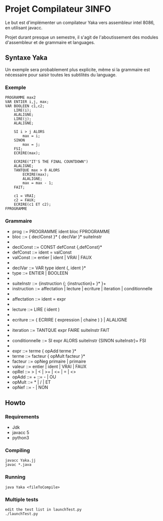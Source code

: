 # Projet Compilateur 3INFO


Le but est d'implémenter un compilateur Yaka vers assembleur intel 8086, en utilisant javacc.

Projet durant presque un semestre, il s'agit de l'aboutissement des modules d'assembleur et de grammaire et languages.


## Syntaxe Yaka


Un exemple sera probablement plus explicite, même si la grammaire est nécessaire pour saisir toutes les subtilités du language.


### Exemple


	PROGRAMME max2
	VAR ENTIER i,j, max;
	VAR BOOLEEN c1,c2;
	    LIRE(i);
	    ALALIGNE;
	    LIRE(j);
	    ALALIGNE;

	    SI i > j ALORS
	        max = i;
	    SINON
	        max = j;
	    FSI;
	    ECRIRE(max);

	    ECRIRE("IT'S THE FINAL COUNTDOWN")
	    ALALIGNE;
	    TANTQUE max > 0 ALORS
	    	ECRIRE(max);
	    	ALALIGNE;
	    	max = max - 1;
	    FAIT;

	    c1 = VRAI;
	    c2 = FAUX;
	    ECRIRE(c1 ET c2);
	FPROGRAMME



### Grammaire


* prog ::= PROGRAMME ident bloc FPROGRAMME 
* bloc ::= { declConst }* { declVar }* suiteInstr 
*
* declConst ::= CONST defConst {,defConst}* 
* defConst ::= ident = valConst 
* valConst ::= entier \| ident \| VRAI \| FAUX 
*
* declVar ::= VAR type ident {, ident }* 
* type ::= ENTIER | BOOLEEN 
*
* suiteInstr ::= {instruction {; {instruction}+ }* }+ 
* instruction ::= affectation | lecture | ecriture | iteration | conditionnelle 
*
* affectation ::= ident = expr 
*
* lecture ::= LIRE ( ident ) 
*
* ecriture ::= { ECRIRE ( expression | chaine ) } | ALALIGNE 
*
* iteration ::= TANTQUE expr FAIRE suiteInstr FAIT 
*
* conditionnelle ::= SI expr ALORS suiteInstr {SINON suiteInstr}+ FSI 
*
* expr ::= terme { opAdd terme }* 
* terme ::= facteur { opMult facteur }* 
* facteur ::= opNeg primaire | primaire 
* valeur ::= entier | ident | VRAI | FAUX 
* opRel ::= > | < | >= | <= | = | <> 
* opAdd ::= + ::= - | OU 
* opMult ::= * | / | ET 
* opNef ::= - | NON 


## Howto


### Requirements


- Jdk
- javacc 5
- python3


### Compiling


	javacc Yaka.jj
	javac *.java

### Running


	java Yaka <fileToCompile>

### Multiple tests


	edit the test list in launchTest.py
	./launchTest.py